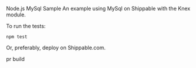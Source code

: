 Node.js MySql Sample
An example using MySql on Shippable with the Knex module.

To run the tests:

`npm test`

Or, preferably, deploy on Shippable.com.

pr build
